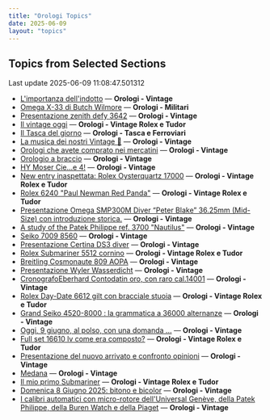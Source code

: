 ```yaml
---
title: "Orologi Topics"
date: 2025-06-09
layout: "topics"
---
```


## Topics from Selected Sections

Last update 2025-06-09 11:08:47.501312

- [L'importanza dell'indotto](https://orologi.forumfree.it/?t=80692246) — **Orologi - Vintage**
- [Omega X-33 di Butch Wilmore](https://orologi.forumfree.it/?t=80594788) — **Orologi - Militari**
- [Presentazione zenith defy 3642](https://orologi.forumfree.it/?t=80717818) — **Orologi - Vintage**
- [Il vintage oggi](https://orologi.forumfree.it/?t=80718509) — **Orologi - Vintage Rolex e Tudor**
- [Il Tasca del giorno](https://orologi.forumfree.it/?t=80702163) — **Orologi - Tasca e Ferroviari**
- [La musica dei nostri Vintage 🎼](https://orologi.forumfree.it/?t=80718241) — **Orologi - Vintage**
- [Orologi che avete comprato nei mercatini](https://orologi.forumfree.it/?t=80718165) — **Orologi - Vintage**
- [Orologio a braccio](https://orologi.forumfree.it/?t=80717157) — **Orologi - Vintage**
- [HY Moser Cie...e 4!](https://orologi.forumfree.it/?t=80716988) — **Orologi - Vintage**
- [New entry inaspettata: Rolex Oysterquartz 17000](https://orologi.forumfree.it/?t=80701175) — **Orologi - Vintage Rolex e Tudor**
- [Rolex 6240 "Paul Newman Red Panda"](https://orologi.forumfree.it/?t=80675837) — **Orologi - Vintage Rolex e Tudor**
- [Presentazione Omega SMP300M Diver “Peter Blake” 36.25mm (Mid-Size) con introduzione storica.](https://orologi.forumfree.it/?t=80712458) — **Orologi - Vintage**
- [A study of the Patek Philippe ref. 3700 "Nautilus"](https://orologi.forumfree.it/?t=71277241) — **Orologi - Vintage**
- [Seiko 7009 8560](https://orologi.forumfree.it/?t=80718522) — **Orologi - Vintage**
- [Presentazione Certina DS3 diver](https://orologi.forumfree.it/?t=80715969) — **Orologi - Vintage**
- [Rolex Submariner 5512 cornino](https://orologi.forumfree.it/?t=2200296) — **Orologi - Vintage Rolex e Tudor**
- [Breitling Cosmonaute 809 AOPA](https://orologi.forumfree.it/?t=80718580) — **Orologi - Vintage**
- [Presentazione Wyler Wasserdicht](https://orologi.forumfree.it/?t=80717742) — **Orologi - Vintage**
- [CronografoEberhard Contodatin oro, con raro cal.14001](https://orologi.forumfree.it/?t=64689531) — **Orologi - Vintage**
- [Rolex Day-Date 6612 gilt con bracciale stuoia](https://orologi.forumfree.it/?t=80717292) — **Orologi - Vintage Rolex e Tudor**
- [Grand Seiko 4520-8000 : la grammatica a 36000 alternanze](https://orologi.forumfree.it/?t=79625187) — **Orologi - Vintage**
- [Oggi, 9 giugno,  al polso, con una domanda ...](https://orologi.forumfree.it/?t=80718679) — **Orologi - Vintage**
- [Full set 16610 lv come era composto?](https://orologi.forumfree.it/?t=80718162) — **Orologi - Vintage Rolex e Tudor**
- [Presentazione del nuovo arrivato e confronto opinioni](https://orologi.forumfree.it/?t=80717681) — **Orologi - Vintage**
- [Medana](https://orologi.forumfree.it/?t=80719066) — **Orologi - Vintage**
- [Il mio primo Submariner](https://orologi.forumfree.it/?t=80696857) — **Orologi - Vintage Rolex e Tudor**
- [Domenica 8 Giugno 2025: bitono e bicolor](https://orologi.forumfree.it/?t=80717900) — **Orologi - Vintage**
- [I calibri automatici con micro-rotore dell'Universal Genève, della Patek Philippe, della Buren Watch e della Piaget](https://orologi.forumfree.it/?t=80701756) — **Orologi - Vintage**
